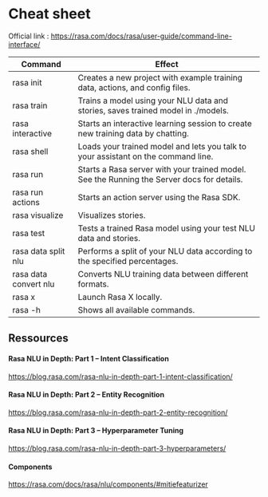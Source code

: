 # Cheat sheet

Official link : https://rasa.com/docs/rasa/user-guide/command-line-interface/

| Command               | Effect                                                                                     |
|-----------------------|--------------------------------------------------------------------------------------------|
| rasa init             | Creates a new project with example training data, actions, and config files.               |
| rasa train            | Trains a model using your NLU data and stories, saves trained model in ./models.           |
| rasa interactive      | Starts an interactive learning session to create new training data by chatting.            |
| rasa shell            | Loads your trained model and lets you talk to your assistant on the command line.          |
| rasa run              | Starts a Rasa server with your trained model. See the Running the Server docs for details. |
| rasa run actions      | Starts an action server using the Rasa SDK.                                                |
| rasa visualize        | Visualizes stories.                                                                        |
| rasa test             | Tests a trained Rasa model using your test NLU data and stories.                           |
| rasa data split nlu   | Performs a split of your NLU data according to the specified percentages.                  |
| rasa data convert nlu | Converts NLU training data between different formats.                                      |
| rasa x                | Launch Rasa X locally.                                                                     |
| rasa -h               | Shows all available commands.                                                              |

## Ressources
#### Rasa NLU in Depth: Part 1 – Intent Classification
https://blog.rasa.com/rasa-nlu-in-depth-part-1-intent-classification/

#### Rasa NLU in Depth: Part 2 – Entity Recognition
https://blog.rasa.com/rasa-nlu-in-depth-part-2-entity-recognition/

#### Rasa NLU in Depth: Part 3 – Hyperparameter Tuning
https://blog.rasa.com/rasa-nlu-in-depth-part-3-hyperparameters/

#### Components
https://rasa.com/docs/rasa/nlu/components/#mitiefeaturizer
